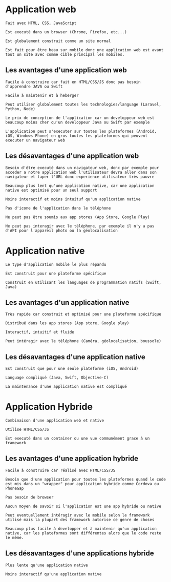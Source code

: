 # Application web

```
Fait avec HTML, CSS, JavaScript
```

```
Est executé dans un browser (Chrome, Firefox, etc...)
```

```
Est globalement construit comme un site normal
```

```
Est fait pour être beau sur mobile donc une application web est avant tout un site avec comme cible principal les mobiles.
```

## Les avantages d'une application web

```
Facile à construire car fait en HTML/CSS/JS donc pas besoin d'apprendre JAVA ou Swift
```

```
Facile à maintenir et à heberger
```

```
Peut utiliser globalement toutes les technologies/language (Laravel, Python, Node)
```

```
Le prix de conception de l'application car un developpeur web est beaucoup moins cher qu'un developpeur Java ou Swift par exemple
```

```
L'application peut s'executer sur toutes les plateformes (Android, iOS, Windows Phone) en gros toutes les plateformes qui peuvent executer un navigateur web
```

## Les désavantages d'une application web
```
Besoin d'être executé dans un navigateur web, donc par exemple pour acceder a notre application web l'utilisateur devra aller dans son navigateur et taper l'URL donc experience utilisateur très pauvre
```

```
Beaucoup plus lent qu'une application native, car une application native est optimisé pour un seul support
```

```
Moins interactif et moins intuituf qu'un application native
```

```
Pas d'icone de l'application dans le téléphone
```

```
Ne peut pas être soumis aux app stores (App Store, Google Play)
```

```
Ne peut pas interagir avec le téléphone, par exemple il n'y a pas d'API pour l'appareil photo ou la géolocalisation
```

# Application native

```
Le type d'application mobile le plus répandu
```

```
Est construit pour une plateforme spécifique
```

```
Construit en utilisant les languages de programmation natifs (Swift, Java)
```

## Les avantages d'un application native

```
Très rapide car construit et optimisé pour une plateforme spécifique
```

```
Distribué dans les app stores (App store, Google play)
```

```
Interactif, intuitif et fluide
```

```
Peut intéragir avec le téléphone (Caméra, géolocalisation, boussole) 
```

## Les désavantages d'une application native

```
Est construit que pour une seule plateforme (iOS, Android)
```

```
Language compliqué (Java, Swift, Objective-C)
```

```
La maintenance d'une application native est compliqué
```

# Application Hybride

```
Combinaison d'une application web et native
```

```
Utilise HTML/CSS/JS
```

```
Est executé dans un container ou une vue communément grace à un framework
```

## Les avantages d'une application hybride

```
Facile à construire car réalisé avec HTML/CSS/JS
```

```
Besoin que d'une application pour toutes les plateformes quand le code est mis dans un "wrapper" pour application hybride comme Cordova ou PhoneGap
```

```
Pas besoin de browser
```

```
Aucun moyen de savoir si l'application est une app hybride ou native
```

```
Peut eventuellement intéragir avec le mobile selon le framework utilisé mais la plupart des framework autorise ce genre de choses
```

```
Beaucoup plus facile à developper et à maintenir qu'un application native, car les plateformes sont différentes alors que le code reste le même.
```

## Les désavantages d'une applications hybride

```
Plus lente qu'une application native
```

```
Moins interactif qu'une application native
```